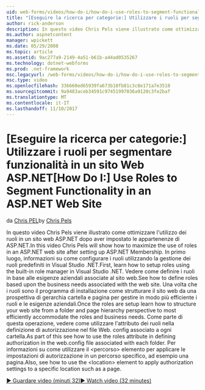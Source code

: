 ```yaml
---
uid: web-forms/videos/how-do-i/how-do-i-use-roles-to-segment-functionality-in-an-aspnet-web-site
title: "[Eseguire la ricerca per categorie:] Utilizzare i ruoli per segmentare funzionalità in un sito Web ASP.NET | Documenti Microsoft"
author: rick-anderson
description: In questo video Chris Pels viene illustrato come ottimizzare l'utilizzo dei ruoli in un sito web ASP.NET dopo aver impostato le appartenenze di ASP.NET. In primo luogo, informazioni su come configurare il ruolo...
ms.author: aspnetcontent
manager: wpickett
ms.date: 05/29/2008
ms.topic: article
ms.assetid: 9ac277a9-2149-4a51-b61b-a44ad0535267
ms.technology: dotnet-webforms
ms.prod: .net-framework
msc.legacyurl: /web-forms/videos/how-do-i/how-do-i-use-roles-to-segment-functionality-in-an-aspnet-web-site
msc.type: video
ms.openlocfilehash: 336660ed65939fa673b10fb81c3c8e171a7e3510
ms.sourcegitcommit: 9a9483aceb34591c97451997036a9120c3fe2baf
ms.translationtype: MT
ms.contentlocale: it-IT
ms.lasthandoff: 11/10/2017
---
```

<a name="how-do-i-use-roles-to-segment-functionality-in-an-aspnet-web-site"></a><span data-ttu-id="78cb0-104">[Eseguire la ricerca per categorie:] Utilizzare i ruoli per segmentare funzionalità in un sito Web ASP.NET</span><span class="sxs-lookup"><span data-stu-id="78cb0-104">[How Do I:] Use Roles to Segment Functionality in an ASP.NET Web Site</span></span>
====================
<span data-ttu-id="78cb0-105">da [Chris PEL](https://twitter.com/chrispels)</span><span class="sxs-lookup"><span data-stu-id="78cb0-105">by [Chris Pels](https://twitter.com/chrispels)</span></span>

<span data-ttu-id="78cb0-106">In questo video Chris Pels viene illustrato come ottimizzare l'utilizzo dei ruoli in un sito web ASP.NET dopo aver impostato le appartenenze di ASP.NET.</span><span class="sxs-lookup"><span data-stu-id="78cb0-106">In this video Chris Pels will show how to maximize the use of roles in an ASP.NET web site after setting up ASP.NET Membership.</span></span> <span data-ttu-id="78cb0-107">In primo luogo, informazioni su come configurare i ruoli utilizzando la gestione dei ruoli predefiniti in Visual Studio .NET.</span><span class="sxs-lookup"><span data-stu-id="78cb0-107">First, learn how to setup roles using the built-in role manager in Visual Studio .NET.</span></span> <span data-ttu-id="78cb0-108">Vedere come definire i ruoli in base alle esigenze aziendali associate al sito web.</span><span class="sxs-lookup"><span data-stu-id="78cb0-108">See how to define roles based upon the business needs associated with the web site.</span></span> <span data-ttu-id="78cb0-109">Una volta che i ruoli sono il programma di installazione come strutturare il sito web da una prospettiva di gerarchia cartella e pagina per gestire in modo più efficiente i ruoli e le esigenze aziendali.</span><span class="sxs-lookup"><span data-stu-id="78cb0-109">Once the roles are setup learn how to structure your web site from a folder and page hierarchy perspective to most efficiently accommodate the roles and business needs.</span></span> <span data-ttu-id="78cb0-110">Come parte di questa operazione, vedere come utilizzare l'attributo dei ruoli nella definizione di autorizzazione nel file Web. config associato a ogni cartella.</span><span class="sxs-lookup"><span data-stu-id="78cb0-110">As part of this see how to use the roles attribute in defining authorization in the web.config file associated with each folder.</span></span> <span data-ttu-id="78cb0-111">Per informazioni su come utilizzare il &lt;percorso&gt; elemento per applicare le impostazioni di autorizzazione in un percorso specifico, ad esempio una pagina.</span><span class="sxs-lookup"><span data-stu-id="78cb0-111">Also, see how to use the &lt;location&gt; element to apply authorization settings to a specific location such as a page.</span></span>

[<span data-ttu-id="78cb0-112">&#9654; Guardare video (minuti 32)</span><span class="sxs-lookup"><span data-stu-id="78cb0-112">&#9654; Watch video (32 minutes)</span></span>](https://channel9.msdn.com/Blogs/ASP-NET-Site-Videos/how-do-i-use-roles-to-segment-functionality-in-an-aspnet-web-site)

